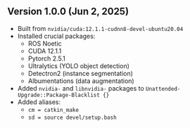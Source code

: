 Version 1.0.0 (Jun 2, 2025)
----------------------------

+ Built from `nvidia/cuda:12.1.1-cudnn8-devel-ubuntu20.04`
+ Installed crucial packages:
  - ROS Noetic
  - CUDA 12.1.1
  - Pytorch 2.5.1
  - Ultralytics (YOLO object detection)
  - Detectron2 (instance segmentation)
  - Albumentations (data augmentation)
+ Added `nvidia-` and `libnvidia-` packages to `Unattended-Upgrade::Package-Blacklist {}`
+ Added aliases:
  - `cm = catkin_make`
  - `sd = source devel/setup.bash`
